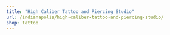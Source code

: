 ```yaml
---
title: "High Caliber Tattoo and Piercing Studio"
url: /indianapolis/high-caliber-tattoo-and-piercing-studio/
shop: tattoo
---
```


